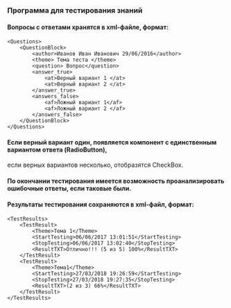 ### Программа для тестирования знаний

#### Вопросы с ответами хранятся в xml-файле, формат:
```
<Questions>
	<QuestionBlock>
		<author>Иванов Иван Иванович 29/06/2016</author>
		<theme> Тема теста </theme>
		<question> Вопрос</question>
		<answer_true>
			<at>Верный вариант 1 </at>
			<at>Верный вариант 2 </at>
		</answer_true>
		<answers_false>
			<af>Ложный вариант 1</af>
			<af>Ложный вариант 2 </af>
		</answers_false>
	</QuestionBlock>
</Questions>
```

#### Если верный вариант один, появляется компонент с единственным вариантом ответа (RadioButton),<br>
если верных вариантов несколько, отобразятся CheckBox.

#### По окончании тестирования имеется возможность проанализировать ошибочные ответы, если таковые были.
#### Результаты тестирования сохраняются в xml-файл, формат:
```
<TestResults>
    <TestResult>
        <Theme>Тема 1</Theme>
        <StartTesting>06/06/2017 13:01:51</StartTesting>
        <StopTesting>06/06/2017 13:02:40</StopTesting>
        <ResultTXT>Отлично!!! (5 из 5) 100%</ResultTXT>
    </TestResult>
    <TestResult>
        <Theme>Тема1</Theme>
        <StartTesting>27/03/2018 19:26:59</StartTesting>
        <StopTesting>27/03/2018 19:27:35</StopTesting>
        <ResultTXT>(2 из 3) 66%</ResultTXT>
    </TestResult>
</TestResults>
```